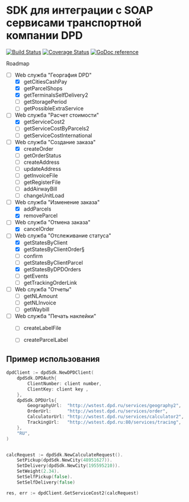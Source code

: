  # SDK для интеграции с SOAP сервисами транспортной компании DPD
[![Build Status](https://travis-ci.com/seacomandor/dpd.svg?branch=master)](https://travis-ci.com/seacomandor/dpd) [![Coverage Status](https://coveralls.io/repos/github/seacomandor/dpd/badge.svg?branch=master)](https://coveralls.io/github/seacomandor/dpd?branch=master) 
[![GoDoc reference](https://godoc.org/github.com/seacomandor/dpd?status.svg)](https://godoc.org/github.com/seacomandor/dpd) 

Roadmap
- [ ] Web служба "Георгафия DPD"
  - [X] getCitiesCashPay
  - [X] getParcelShops
  - [X] getTerminalsSelfDelivery2
  - [ ] getStoragePeriod
  - [ ] getPossibleExtraService
- [ ] Web служба "Расчет стоимости"
  - [X] getServiceCost2
  - [ ] getServiceCostByParcels2
  - [ ] getServiceCostInternational  
- [ ] Web служба "Создание заказа"
  - [X] createOrder
  - [ ] getOrderStatus
  - [ ] createAddress
  - [ ] updateAddress
  - [ ] getInvoiceFile
  - [ ] getRegisterFile
  - [ ] addAirwayBill
  - [ ] changeUnitLoad
- [ ] Web служба "Изменение заказа"
  - [X] addParcels
  - [X] removeParcel
- [ ] Web служба "Отмена заказа"
  - [X] cancelOrder
- [ ] Web служба "Отслеживание статуса"
  - [X] getStatesByClient
  - [X] getStatesByClientOrder§
  - [ ] confirm
  - [ ] getStatesByClientParcel
  - [X] getStatesByDPDOrders
  - [ ] getEvents
  - [ ] getTrackingOrderLink
- [ ] Web служба "Отчеты" 
  - [ ] getNLAmount
  - [ ] getNLInvoice
  - [ ] getWaybill
- [ ] Web служба "Печать наклейки"
  - [ ] createLabelFile
  - [ ] createParcelLabel


## Пример использования

```go
dpdClient := dpdSdk.NewDPDClient(
    dpdSdk.DPDAuth{
        ClientNumber: client number,
        ClientKey: client key ,
    },
    dpdSdk.DPDUrls{
        GeographyUrl:  "http://wstest.dpd.ru/services/geography2",
        OrderUrl:      "http://wstest.dpd.ru/services/order",
        CalculatorUrl: "http://wstest.dpd.ru/services/calculator2",
        TrackingUrl:   "http://wstest.dpd.ru:80/services/tracing",
    },
    "RU",
)


calcRequest := dpdSdk.NewCalculateRequest().
    SetPickup(dpdSdk.NewCity(48951627)).
    SetDelivery(dpdSdk.NewCity(195595210)).
    SetWeight(2.34).
    SetSelfPickup(false).
    SetSelfDelivery(false)

res, err := dpdClient.GetServiceCost2(calcRequest)

```